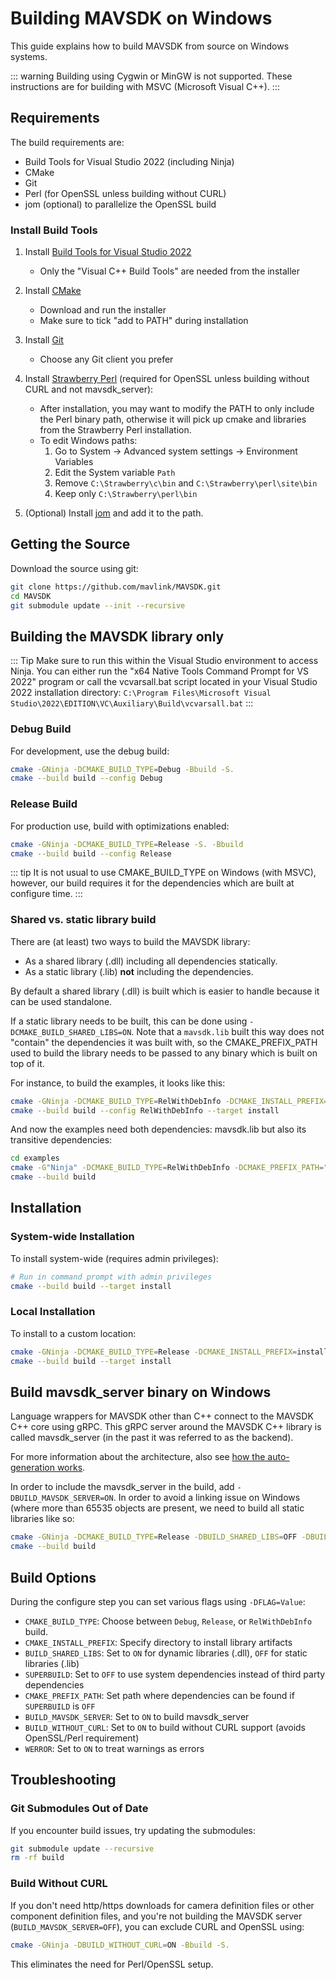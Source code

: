 # Building MAVSDK on Windows

This guide explains how to build MAVSDK from source on Windows systems.

::: warning
Building using Cygwin or MinGW is not supported. These instructions are for building with MSVC (Microsoft Visual C++).
:::

## Requirements

The build requirements are:
- Build Tools for Visual Studio 2022 (including Ninja)
- CMake
- Git
- Perl (for OpenSSL unless building without CURL)
- jom (optional) to parallelize the OpenSSL build

### Install Build Tools

1. Install [Build Tools for Visual Studio 2022](https://www.visualstudio.com/downloads/)
   - Only the "Visual C++ Build Tools" are needed from the installer
   
2. Install [CMake](https://cmake.org/download/)
   - Download and run the installer
   - Make sure to tick "add to PATH" during installation

3. Install [Git](https://git-scm.com/download/win)
   - Choose any Git client you prefer

4. Install [Strawberry Perl](https://strawberryperl.com/) (required for OpenSSL unless building without CURL and not mavsdk_server):
   - After installation, you may want to modify the PATH to only include the Perl binary path, otherwise it will pick up cmake and libraries from the Strawberry Perl installation.
   - To edit Windows paths:
     1. Go to System -> Advanced system settings -> Environment Variables
     2. Edit the System variable `Path`
     3. Remove `C:\Strawberry\c\bin` and `C:\Strawberry\perl\site\bin`
     4. Keep only `C:\Strawberry\perl\bin`

5. (Optional) Install [jom](https://download.qt.io/official_releases/jom/) and add it to the path.

## Getting the Source

Download the source using git:
```bash
git clone https://github.com/mavlink/MAVSDK.git
cd MAVSDK
git submodule update --init --recursive
```

## Building the MAVSDK library only
::: Tip
Make sure to run this within the Visual Studio environment to access Ninja. You can either run the "x64 Native Tools Command Prompt for VS 2022" program or call the vcvarsall.bat script located in your Visual Studio 2022 installation directory:
`C:\Program Files\Microsoft Visual Studio\2022\EDITION\VC\Auxiliary\Build\vcvarsall.bat`
:::
### Debug Build

For development, use the debug build:
```bash
cmake -GNinja -DCMAKE_BUILD_TYPE=Debug -Bbuild -S.
cmake --build build --config Debug
```

### Release Build

For production use, build with optimizations enabled:

```bash
cmake -GNinja -DCMAKE_BUILD_TYPE=Release -S. -Bbuild
cmake --build build --config Release
```

::: tip
It is not usual to use CMAKE_BUILD_TYPE on Windows (with MSVC), however, our build requires it for the dependencies which are built at configure time.
:::

### Shared vs. static library build

There are (at least) two ways to build the MAVSDK library:
- As a shared library (.dll) including all dependencies statically.
- As a static library (.lib) **not** including the dependencies.

By default a shared library (.dll) is built which is easier to handle because it can be used standalone.

If a static library needs to be built, this can be done using `-DCMAKE_BUILD_SHARED_LIBS=ON`.
Note that a `mavsdk.lib` built this way does not "contain" the dependencies it was built with, so the CMAKE_PREFIX_PATH used to build the library needs to be passed to any binary which is built on top of it.

For instance, to build the examples, it looks like this:

```bash
cmake -GNinja -DCMAKE_BUILD_TYPE=RelWithDebInfo -DCMAKE_INSTALL_PREFIX=install -DBUILD_MAVSDK_SERVER=ON -DBUILD_SHARED_LIBS=OFF -DWERROR=ON -Bbuild -S.
cmake --build build --config RelWithDebInfo --target install
```

And now the examples need both dependencies: mavsdk.lib but also its transitive dependencies:

```bash
cd examples
cmake -G"Ninja" -DCMAKE_BUILD_TYPE=RelWithDebInfo -DCMAKE_PREFIX_PATH="../install;../build/third_party/install" -DCMAKE_INSTALL_PREFIX=install -Bbuild -S.
cmake --build build
```

## Installation

### System-wide Installation

To install system-wide (requires admin privileges):
```bash
# Run in command prompt with admin privileges
cmake --build build --target install
```

### Local Installation

To install to a custom location:
```bash
cmake -GNinja -DCMAKE_BUILD_TYPE=Release -DCMAKE_INSTALL_PREFIX=install -Bbuild -S.
cmake --build build --target install
```

## Build mavsdk_server binary on Windows

Language wrappers for MAVSDK other than C++ connect to the MAVSDK C++ core using gRPC. This gRPC server around the MAVSDK C++ library is called mavsdk_server (in the past it was referred to as the backend).

For more information about the architecture, also see [how the auto-generation works](../contributing/autogen.md).

In order to include the mavsdk_server in the build, add `-DBUILD_MAVSDK_SERVER=ON`. In order to avoid a linking issue on Windows (where more than 65535 objects are present, we need to build all static libraries like so:

```bash
cmake -GNinja -DCMAKE_BUILD_TYPE=Release -DBUILD_SHARED_LIBS=OFF -DBUILD_MAVSDK_SERVER=ON -Bbuild -S.
cmake --build build
```

## Build Options

During the configure step you can set various flags using `-DFLAG=Value`:

- `CMAKE_BUILD_TYPE`: Choose between `Debug`, `Release`, or `RelWithDebInfo` build.
- `CMAKE_INSTALL_PREFIX`: Specify directory to install library artifacts
- `BUILD_SHARED_LIBS`: Set to `ON` for dynamic libraries (.dll), `OFF` for static libraries (.lib)
- `SUPERBUILD`: Set to `OFF` to use system dependencies instead of third party dependencies
- `CMAKE_PREFIX_PATH`: Set path where dependencies can be found if `SUPERBUILD` is `OFF`
- `BUILD_MAVSDK_SERVER`: Set to `ON` to build mavsdk_server
- `BUILD_WITHOUT_CURL`: Set to `ON` to build without CURL support (avoids OpenSSL/Perl requirement)
- `WERROR`: Set to `ON` to treat warnings as errors

## Troubleshooting

### Git Submodules Out of Date

If you encounter build issues, try updating the submodules:
```bash
git submodule update --recursive
rm -rf build
```

### Build Without CURL

If you don't need http/https downloads for camera definition files or other component definition files, and you're not building the MAVSDK server (`BUILD_MAVSDK_SERVER=OFF`), you can exclude CURL and OpenSSL using:
```bash
cmake -GNinja -DBUILD_WITHOUT_CURL=ON -Bbuild -S.
```

This eliminates the need for Perl/OpenSSL setup. 
